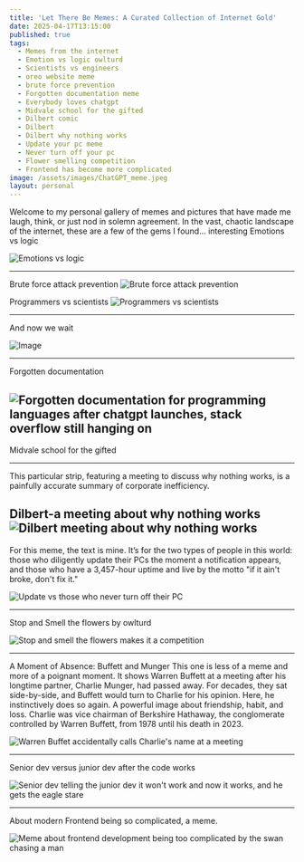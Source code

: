 ```yaml
---
title: 'Let There Be Memes: A Curated Collection of Internet Gold'
date: 2025-04-17T13:15:00
published: true
tags:
  - Memes from the internet
  - Emotion vs logic owlturd
  - Scientists vs engineers
  - oreo website meme
  - brute force prevention
  - Forgotten documentation meme
  - Everybody loves chatgpt
  - Midvale school for the gifted
  - Dilbert comic
  - Dilbert
  - Dilbert why nothing works
  - Update your pc meme
  - Never turn off your pc
  - Flower smelling competition
  - Frontend has become more complicated
image: /assets/images/ChatGPT_meme.jpeg
layout: personal
---
```

Welcome to my personal gallery of memes and pictures that have made me laugh, think, or just nod in solemn agreement. In the vast, chaotic landscape of the internet, these are a few of the gems I found... interesting
Emotions vs logic

![Emotions vs logic](/assets/images/EmotionvsLogic.jpeg "Emotions vs logic")

----
Brute force attack prevention
![Brute force attack prevention](/assets/images/Brute%20force%20attack%20meme.png "Brute force attack prevention")

Programmers vs scientists
![Programmers vs scientists](/assets/images/dontTouchitMeme.jpg "Programmers vs scientists")

---

And now we wait

![Image](https://pbs.twimg.com/media/GlDyT_TbEAE66Pp?format=jpg&name=small)

----
Forgotten documentation


![Forgotten documentation for programming languages after chatgpt launches, stack overflow still hanging on](/assets/images/ChatGPT_meme.jpeg "Forgotten documentation for programming languages after chatgpt launches, stack overflow still hanging on")
----

Midvale school for the gifted



---
This particular strip, featuring a meeting to discuss why nothing works, is a painfully accurate summary of corporate inefficiency.

Dilbert-a meeting about why nothing works
![Dilbert meeting about why nothing works](/assets/images/1709511653400.jpg "Dilbert meeting about why nothing works")
----
For this meme, the text is mine. It’s for the two types of people in this world: those who diligently update their PCs the moment a notification appears, and those who have a 3,457-hour uptime and live by the motto "if it ain't broke, don't fix it."

![Update vs those who never turn off their PC](/assets/images/meme_never_update_pc.png "Update vs those who never turn off their PC")

----

Stop and Smell the flowers by owlturd

![Stop and smell the flowers makes it a competition](/assets/images/smellTheFlowers.jpeg "Stop and smell the flowers makes it a competition")

---

A Moment of Absence: Buffett and Munger
This one is less of a meme and more of a poignant moment. It shows Warren Buffett at a meeting after his longtime partner, Charlie Munger, had passed away. For decades, they sat side-by-side, and Buffett would turn to Charlie for his opinion. Here, he instinctively does so again. A powerful image about friendship, habit, and loss. Charlie was vice chairman of Berkshire Hathaway, the conglomerate controlled by Warren Buffett, from 1978 until his death in 2023.

![Warren Buffet accidentally calls Charlie's name at a meeting](https://pbs.twimg.com/media/GoiWj8VXUAAglL2?format=jpg&name=small "Warren Buffet accidentally calls Charlie's name at a meeting")

---

Senior dev versus junior dev after the code works

![Senior dev telling the junior dev it won't work and now it works, and he gets the eagle stare](https://pbs.twimg.com/media/GMaxXZBa0AEaS-g?format=jpg&name=small "Senior dev telling the junior dev it won't work and now it works, and he gets the eagle stare")

---

About modern Frontend  being so complicated, a meme.

![Meme about frontend development being too complicated by  the swan chasing a man](https://pbs.twimg.com/media/GY5Xg07WQAAYfcE?format=jpg&name=small "Meme about frontend development being too complicated by  the swan chasing a man")
